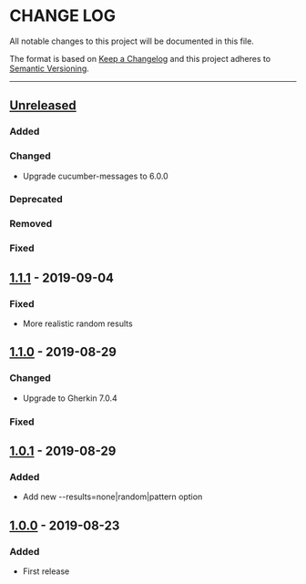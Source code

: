 # CHANGE LOG
All notable changes to this project will be documented in this file.

The format is based on [Keep a Changelog](http://keepachangelog.com/)
and this project adheres to [Semantic Versioning](http://semver.org/).

----
## [Unreleased]

### Added

### Changed

* Upgrade cucumber-messages to 6.0.0

### Deprecated

### Removed

### Fixed

## [1.1.1] - 2019-09-04

### Fixed

* More realistic random results

## [1.1.0] - 2019-08-29

### Changed

* Upgrade to Gherkin 7.0.4

### Fixed

## [1.0.1] - 2019-08-29

### Added

* Add new --results=none|random|pattern option

## [1.0.0] - 2019-08-23

### Added

* First release

<!-- Releases -->
[Unreleased]: https://github.com/cucumber/cucumber/compare/fake-cucumber/v1.1.1...master
[1.1.1]:      https://github.com/cucumber/cucumber/compare/fake-cucumber/v1.1.0...fake-cucumber/v1.1.1
[1.1.0]:      https://github.com/cucumber/cucumber/compare/fake-cucumber/v1.0.1...fake-cucumber/v1.1.0
[1.0.1]:      https://github.com/cucumber/cucumber/compare/fake-cucumber/v1.1.1...fake-cucumber/v1.0.1
[1.0.0]:      https://github.com/cucumber/cucumber/releases/tag/fake-cucumber/v1.0.0

<!-- Contributors in alphabetical order -->
[aslakhellesoy]:    https://github.com/aslakhellesoy
